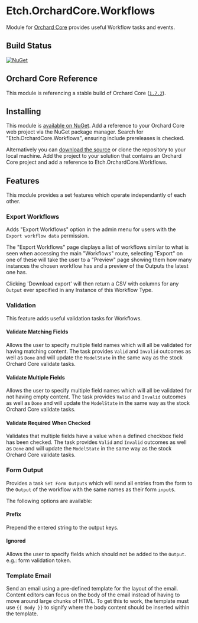 # Etch.OrchardCore.Workflows

Module for [Orchard Core](https://github.com/OrchardCMS/OrchardCore) provides useful Workflow tasks and events.

## Build Status

[![NuGet](https://img.shields.io/nuget/v/Etch.OrchardCore.Workflows.svg)](https://www.nuget.org/packages/Etch.OrchardCore.Workflows)

## Orchard Core Reference

This module is referencing a stable build of Orchard Core ([`1.7.2`](https://www.nuget.org/packages/OrchardCore.Module.Targets/1.7.2)).

## Installing

This module is [available on NuGet](https://www.nuget.org/packages/Etch.OrchardCore.Workflows). Add a reference to your Orchard Core web project via the NuGet package manager. Search for "Etch.OrchardCore.Workflows", ensuring include prereleases is checked.

Alternatively you can [download the source](https://github.com/etchuk/Etch.OrchardCore.Workflows/archive/master.zip) or clone the repository to your local machine. Add the project to your solution that contains an Orchard Core project and add a reference to Etch.OrchardCore.Workflows.

## Features

This module provides a set features which operate independantly of each other.

### Export Workflows

Adds "Export Workflows" option in the admin menu for users with the `Export workflow data` permission.

The "Export Workflows" page displays a list of workflows similar to what is seen when accessing the main "Workflows" route, selecting "Export" on one of these will take the user to a "Preview" page showing them how many instances the chosen workflow has and a preview of the Outputs the latest one has.

Clicking 'Download export' will then return a CSV with columns for any `Output` ever specified in any Instance of this Workflow Type.

### Validation

This feature adds useful validation tasks for Workflows.

#### Validate Matching Fields

Allows the user to specify multiple field names which will all be validated for having matching content. The task provides `Valid` and `Invalid` outcomes as well as `Done` and will update the `ModelState` in the same way as the stock Orchard Core validate tasks.

#### Validate Multiple Fields

Allows the user to specify multiple field names which will all be validated for not having empty content. The task provides `Valid` and `Invalid` outcomes as well as `Done` and will update the `ModelState` in the same way as the stock Orchard Core validate tasks.

#### Validate Required When Checked

Validates that multiple fields have a value when a defined checkbox field has been checked. The task provides `Valid` and `Invalid` outcomes as well as `Done` and will update the `ModelState` in the same way as the stock Orchard Core validate tasks.

### Form Output

Provides a task `Set Form Outputs` which will send all entries from the form to the `Output` of the workflow with the same names as their form `input`s.

The following options are available:

#### Prefix

Prepend the entered string to the output keys.

#### Ignored

Allows the user to specify fields which should not be added to the `Output`. e.g.: form validation token.

### Template Email

Send an email using a pre-defined template for the layout of the email. Content editors can focus on the body of the email instead of having to move around large chunks of HTML. To get this to work, the template must use `{{ Body }}` to signify where the body content should be inserted within the template.

